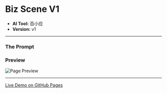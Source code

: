 # Biz Scene V1

* **AI Tool:** 百小应
* **Version:** v1

---

### The Prompt

>

### Preview

![Page Preview](./preview.png)

---

[Live Demo on GitHub Pages](https://your-username.github.io/AI-Frontend-Gallery/百小应/biz-scene-v1/)
